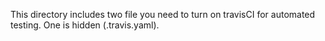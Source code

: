 This directory includes two file you need to turn on travisCI 
for automated testing. One is hidden (.travis.yaml).

